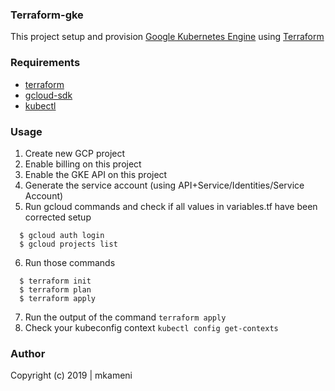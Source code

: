 ### Terraform-gke

This project setup and provision [Google Kubernetes Engine](https://cloud.google.com/) using [Terraform](https://www.terraform.io/)

### Requirements
- [terraform](https://www.terraform.io/)
- [gcloud-sdk](https://cloud.google.com/sdk/docs/)
- [kubectl](https://kubernetes.io/docs/tasks/tools/install-kubectl/)

### Usage
1. Create new GCP project
2. Enable billing on this project
3. Enable the GKE API on this project
4. Generate the service account (using API+Service/Identities/Service Account)
5. Run gcloud commands and check if all values in variables.tf have been corrected setup
```shell
  $ gcloud auth login
  $ gcloud projects list
```
6. Run those commands
```shell
  $ terraform init
  $ terraform plan
  $ terraform apply
```
7. Run the output of the command `terraform apply`
8. Check your kubeconfig context `kubectl config get-contexts`

### Author
Copyright (c) 2019 | mkameni
